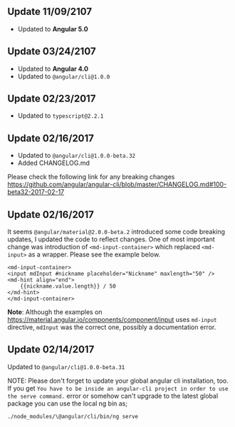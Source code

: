## Update 11/09/2107
- Updated to **Angular 5.0**

## Update 03/24/2107
- Updated to **Angular 4.0**
- Updated to `@angular/cli@1.0.0`

## Update 02/23/2017
- Updated to `typescript@2.2.1`

## Update 02/16/2017
- Updated to `@angular/cli@1.0.0-beta.32`
- Added CHANGELOG.md 

Please check the following link for any breaking changes
https://github.com/angular/angular-cli/blob/master/CHANGELOG.md#100-beta32-2017-02-17


## Update 02/16/2017
It seems `@angular/material@2.0.0-beta.2` introduced some code breaking updates, I updated the code to reflect changes. One of most important change was introduction of `<md-input-container>` which replaced `<md-input>` as a wrapper. Please see the example below.

    <md-input-container>
    <input mdInput #nickname placeholder="Nickname" maxlength="50" />
    <md-hint align="end">
        {{nickname.value.length}} / 50
    </md-hint>
    </md-input-container>

**Note**: Although the examples on https://material.angular.io/components/component/input uses `md-input` directive, `mdInput` was the correct one, possibly a documentation error.

## Update 02/14/2017
Updated to `@angular/cli@1.0.0-beta.31`

NOTE: Please don't forget to update your global angular cli installation, too. If you get `You have to be inside an angular-cli project in order to use the serve command.` error or somehow can't upgrade to the latest global package you can use the local ng bin as;

    ./node_modules/\@angular/cli/bin/ng serve